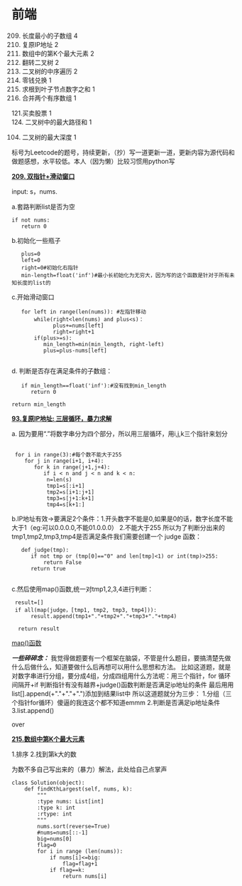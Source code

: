 # 前端


209. 长度最小的子数组	4
93. 复原IP地址	2
215. 数组中的第K个最大元素	2
226. 翻转二叉树	2
94. 二叉树的中序遍历	2
322. 零钱兑换	1
129. 求根到叶子节点数字之和	1
88. 合并两个有序数组  1

121.买卖股票	1</br>
124. 二叉树中的最大路径和	1</br>

104. 二叉树的最大深度	1</br>


标号为Leetcode的题号，持续更新，（抄）写一道更新一道，更新内容为源代码和做题感想，水平较低。本人（因为懒）比较习惯用python写

**[209. 双指针+滑动窗口](https://leetcode-cn.com/problems/minimum-size-subarray-sum/)**

input: s，nums. 

a.套路判断list是否为空
```
if not nums:
   return 0
```
b.初始化一些瓶子
```
   plus=0
   left=0
   right=0#初始化右指针
   min-length=float('inf')#最小长初始化为无穷大，因为写的这个函数是针对于所有未知长度的list的
```
c.开始滑动窗口
```
   for left in range(len(nums)): #左指针移动
       while(right<len(nums) and plus<s)：
             plus+=nums[left]
             right=right+1
       if(plus>=s):
          min_length=min(min_length, right-left)
          plus=plus-nums[left]
    
 ```
 d. 判断是否存在满足条件的子数组：
 ```
    if min_length==float('inf'):#没有找到min_length
       return 0
 ```
    return min_length
    
**[93.复原IP地址: 三层循环，暴力求解](https://leetcode-cn.com/problems/restore-ip-addresses/submissions/)**

a. 因为要用“.”将数字串分为四个部分，所以用三层循环，用i,j,k三个指针来划分
```

 for i in range(3):#每个数不能大于255
    for j in range(i+1, i+4):
       for k in range(j+1,j+4):
          if i < n and j < n and k < n:
           n=len(s)
           tmp1=s[:i+1]
           tmp2=s[i+1:j+1]
           tmp3=s[j+1:k+1]
           tmp4=s[k+1:]
```
b.IP地址有效->要满足2个条件：1.开头数字不能是0,如果是0的话，数字长度不能大于1（eg:可以0.0.0.0,不能01.0.0.0）  2.不能大于255
  所以为了判断分出来的tmp1,tmp2,tmp3,tmp4是否满足条件我们需要创建一个 judge 函数：
```
   def judge(tmp):
      if not tmp or (tmp[0]=="0" and len[tmp]<1) or int(tmp)>255:
          return False
      return true
    
```
c.然后使用map()函数,统一对tmp1,2,3,4进行判断：
 ``` 
  result=[]
  if all(map(judge，[tmp1, tmp2, tmp3, tmp4])):
       result.append(tmp1+"."+tmp2+"."+tmp3+"."+tmp4)
      
   return result
``` 

[map()函数](https://www.runoob.com/python/python-func-map.html) 

***一些碎碎念：***
我觉得做题要有一个框架在脑袋，不管是什么题目，要搞清楚先做什么后做什么，知道要做什么后再想可以用什么思想和方法。
比如这道题，就是对数字串进行分组，要分成4组，分成四组用什么方法呢：用三个指针，for 循环间隔开+if 判断指针有没有越界+judge()函数判断是否满足ip地址的条件
最后用用list[].append(+"."+"."+".")添加到结果list中
所以这道题就分为三步：
1.分组（三个指针for循环）傻逼的我连这个都不知道emmm
2.判断是否满足ip地址条件
3.list.append()

over

**[215.数组中第K个最大元素](https://leetcode-cn.com/problems/kth-largest-element-in-an-array/)**

1.排序
2.找到第k大的数

为数不多自己写出来的（暴力）解法，此处给自己点掌声
```
class Solution(object):
    def findKthLargest(self, nums, k):
        """
        :type nums: List[int]
        :type k: int
        :rtype: int
        """
        nums.sort(reverse=True)
        #nums=nums[::-1]
        big=nums[0]
        flag=0
        for i in range (len(nums)):
            if nums[i]<=big:
                flag=flag+1
            if flag==k:
                return nums[i]
       
```

